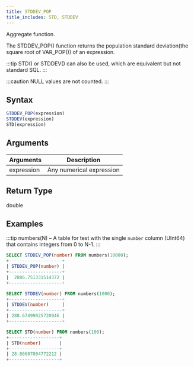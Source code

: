 ```yaml
---
title: STDDEV_POP
title_includes: STD, STDDEV
---
```


Aggregate function.

The STDDEV_POP() function returns the population standard deviation(the square root of VAR_POP()) of an expression.

:::tip
STD() or STDDEV() can also be used, which are equivalent but not standard SQL.
:::

:::caution
NULL values are not counted.
:::

## Syntax

```sql
STDDEV_POP(expression)
STDDEV(expression)
STD(expression)
```

## Arguments

| Arguments  | Description              |
| ---------- | ------------------------ |
| expression | Any numerical expression |

## Return Type

double

## Examples

:::tip numbers(N) – A table for test with the single `number` column (UInt64) that contains integers from 0 to N-1. :::

```sql
SELECT STDDEV_POP(number) FROM numbers(10000);
+--------------------+
| STDDEV_POP(number) |
+--------------------+
|  2886.751331514372 |
+--------------------+

SELECT STDDEV(number) FROM numbers(1000);
+--------------------+
| STDDEV(number)     |
+--------------------+
| 288.67499025720946 |
+--------------------+

SELECT STD(number) FROM numbers(100);
+-------------------+
| STD(number)       |
+-------------------+
| 28.86607004772212 |
+-------------------+

```
